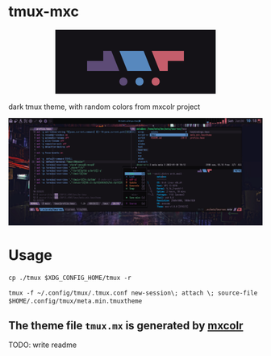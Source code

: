 # tmux-mxc
<p align="center">
  <img src="./assets/2022-01-29-163127_318x127_scrot.png">
</p>

dark tmux theme, with random colors from mxcolr project

<p align="center">
  <img src="./assets/2022-01-30-101819_2560x1080_scrot.png">
</p>

Usage
=====
```
cp ./tmux $XDG_CONFIG_HOME/tmux -r
```

```
tmux -f ~/.config/tmux/.tmux.conf new-session\; attach \; source-file $HOME/.config/tmux/meta.min.tmuxtheme
```
## The theme file `tmux.mx` is generated by [mxcolr](https://github.com/metaory/mxcolr)

TODO: write readme
